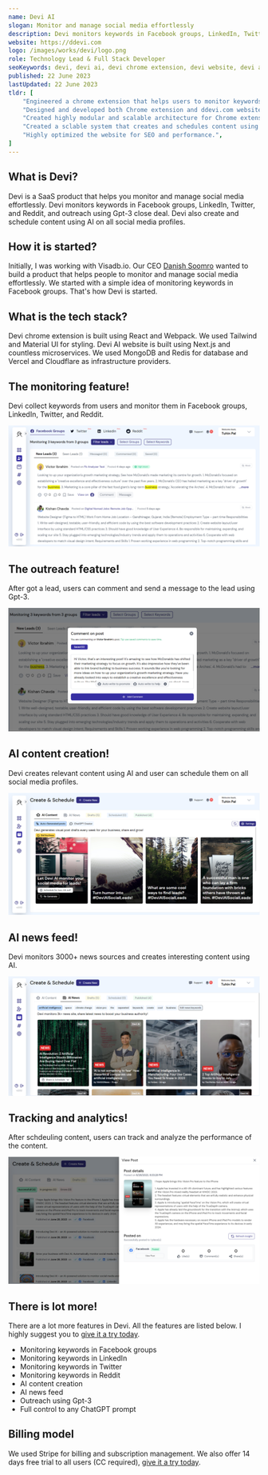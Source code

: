 ```yaml
---
name: Devi AI
slogan: Monitor and manage social media effortlessly
description: Devi monitors keywords in Facebook groups, LinkedIn, Twitter, and Reddit, and outreach using Gpt-3 close deal. Devi also create and schedule content using AI on all social media profiles.
website: https://ddevi.com
logo: /images/works/devi/logo.png
role: Technology Lead & Full Stack Developer
seoKeywords: devi, devi ai, devi chrome extension, devi website, devi ai websi
published: 22 June 2023
lastUpdated: 22 June 2023
tldr: [
    "Engineered a chrome extension that helps users to monitor keywords in Facebook groups, LinkedIn, Twitter, and Reddit.",
    "Designed and developed both Chrome extension and ddevi.com website.",
    "Created highly modular and scalable architecture for Chrome extension.",
    "Created a sclable system that creates and schedules content using AI on all social media profiles.",
    "Highly optimized the website for SEO and performance.",
]
---
```



## What is Devi?

Devi is a SaaS product that helps you monitor and manage social media effortlessly. Devi monitors keywords in Facebook groups, LinkedIn, Twitter, and Reddit, and outreach using Gpt-3 close deal. Devi also create and schedule content using AI on all social media profiles.

## How it is started?

Initially, I was working with Visadb.io. Our CEO [Danish Soomro](https://www.linkedin.com/in/danishsoomro/) wanted to build a product that helps people to monitor and manage social media effortlessly. We started with a simple idea of monitoring keywords in Facebook groups.  That's how Devi is started.

## What is the tech stack?

Devi chrome extension is built using React and Webpack. We used Tailwind and Material UI for styling. Devi AI website is built using Next.js and countless microservices. We used MongoDB and Redis for database and Vercel and Cloudflare as infrastructure providers.

## The monitoring feature!

Devi collect keywords from users and monitor them in Facebook groups, LinkedIn, Twitter, and Reddit.

![Monitoring](/images/works/devi/monitoring.png)

## The outreach feature!

After got a lead, users can comment and send a message to the lead using Gpt-3.

![Outreach](/images/works/devi/outreach.png)

## AI content creation!

Devi creates relevant content using AI and user can schedule them on all social media profiles.

![AI content creation](/images/works/devi/ai-content.png)

## AI news feed!

Devi monitors 3000+ news sources and creates interesting content using AI.

![AI news feed](/images/works/devi/ai-news.png)

## Tracking and analytics!

After schdeuling content, users can track and analyze the performance of the content.

![Tracking and analytics](/images/works/devi/ai-employee-analysis.png)

## There is lot more!

There are a lot more features in Devi. All the features are listed below. I highly suggest you to [give it a try today](https://ddevi.com).

- Monitoring keywords in Facebook groups
- Monitoring keywords in LinkedIn
- Monitoring keywords in Twitter
- Monitoring keywords in Reddit
- AI content creation
- AI news feed
- Outreach using Gpt-3
- Full control to any ChatGPT prompt



## Billing model

We used Stripe for billing and subscription management. We also offer 14 days free trial to all users (CC required), [give it a try today](https://ddevi.com).